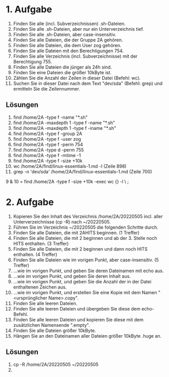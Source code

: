 # 1. Aufgabe
1. Finden Sie alle (incl. Subverzeichnissen) .sh-Dateien.  
2. Finden Sie alle .sh-Dateien, aber nur ein Unterverzeichnis tief.  
3. Finden Sie alle .sh-Dateien, aber case-insensitiv.  
4. Finden Sie alle Dateien, die der Gruppe 2A gehören.  
5. Finden Sie alle Dateien, die dem User zog gehören.  
6. Finden Sie alle Dateien mit den Berechtigungen 754.  
7. Finden Sie alle Verzeichnis (incl. Subverzeichnisse) mit der Berechtigung 755.  
8. Finden Sie alle Dateien die jünger als 24h sind.  
9. Finden Sie eine Dateien die größer 10kByte ist.  
10. Zählen Sie die Anzahl der Zeilen in dieser Datei (Befehl: wc).  
11. Suchen Sie in dieser Datei nach dem Text "dev/sda" (Befehl: grep) und ermitteln Sie die Zeilennummer.

## Lösungen
1. find /home/2A -type f -name "\*.sh"
2. find /home/2A -maxdepth 1 -type f -name "\*.sh"
3. find /home/2A -maxdepth 1 -type f -iname "\*.sh"
4. find /home/2A -type f -group 2A
5. find /home/2A -type f -user zog
6. find /home/2A -type f -perm 754
7. find /home/2A -type d -perm 755
8. find /home/2A -type f -mtime -1
9. find /home/2A -type f -size +10k
10. wc /home/2A/find/linux-essentials-1.md -l (Zeile 898)
11. grep -n 'dev/sda' /home/2A/find/linux-essentials-1.md (Zeile 700)

9 & 10 = find /home/2A -type f -size +10k -exec wc {} -l \ ;


# 2. Aufgabe
1. Kopieren Sie den Inhalt des Verzeichnis /home/2A/20220505 incl. aller Unterverzeichnisse (cp -R) nach ~/20220505.  
2. Führen Sie im Verzeichnis ~/20220505 die folgenden Schritte durch.  
3. Finden Sie alle Dateien, die mit 2AHITS beginnen. (1 Treffer)  
4. Finden Sie alle Dateien, die mit 2 beginnen und ab der 3. Stelle noch HITS enthalten. (3 Treffer)  
5. Finden Sie alle Dateien, die mit 2 beginnen und dann noch HITS enthalten. (4 Treffer)  
6. Finden Sie alle Dateien wie im vorigen Punkt, aber case-insensitiv. (5 Treffer)  
7. ...wie im vorigen Punkt, und geben Sie deren Dateinamen mit echo aus.  
8. ...wie im vorigen Punkt, und geben Sie deren Inhalt aus.  
9. ...wie im vorigen Punkt, und geben Sie die Anzahl der in der Datei enthaltenen Zeichen aus.  
10. ...wie im vorigen Punkt, und erstellen Sie eine Kopie mit dem Namen "<ursprünglicher Name>.copy".  
11. Finden Sie alle leeren Dateien.  
12. Finden Sie alle leeren Dateien und übergeben Sie diese dem echo-Befehl.  
13. Finden Sie alle leeren Dateien und kopieren Sie diese mit dem zusätzlichen Namensende ".empty".  
14. Finden Sie alle Dateien größer 10kByte.  
15. Hängen Sie an den Dateinamen aller Dateien größer 10kByte .huge an.

## Lösungen
1.  cp -R /home/2A/20220505 ~/20220505
3.  